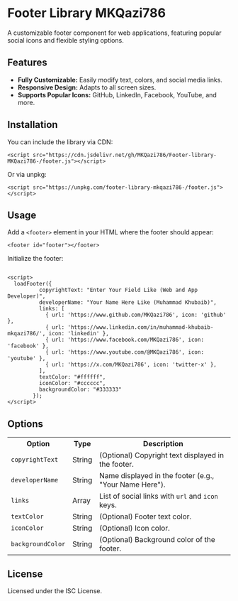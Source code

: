 <h1>Footer Library MKQazi786</h1>
<p>A customizable footer component for web applications, featuring popular social icons and flexible styling options.</p>

<h2>Features</h2>
<ul>
  <li><b>Fully Customizable:</b> Easily modify text, colors, and social media links.</li>
  <li><b>Responsive Design:</b> Adapts to all screen sizes.</li>
  <li><b>Supports Popular Icons:</b> GitHub, LinkedIn, Facebook, YouTube, and more.</li>
</ul>

<h2>Installation</h2>
<p>You can include the library via CDN:</p>
<pre><code>&lt;script src="https://cdn.jsdelivr.net/gh/MKQazi786/Footer-library-MKQazi786-/footer.js"&gt;&lt;/script&gt;</code></pre>
<p>Or via unpkg:</p>
<pre><code>&lt;script src="https://unpkg.com/footer-library-mkqazi786-/footer.js"&gt;&lt;/script&gt;</code></pre>

<h2>Usage</h2>
<p>Add a <code>&lt;footer&gt;</code> element in your HTML where the footer should appear:</p>
<pre><code>&lt;footer id="footer"&gt;&lt;/footer&gt;</code></pre>

<p>Initialize the footer:</p>
<pre><code>
&lt;script&gt;
  loadFooter({
          copyrightText: "Enter Your Field Like (Web and App Developer)",
          developerName: "Your Name Here Like (Muhammad Khubaib)",  
          links: [
            { url: 'https://www.github.com/MKQazi786', icon: 'github' },
            { url: 'https://www.linkedin.com/in/muhammad-khubaib-mkqazi786/', icon: 'linkedin' },
            { url: 'https://www.facebook.com/MKQazi786', icon: 'facebook' },
            { url: 'https://www.youtube.com/@MKQazi786', icon: 'youtube' },
            { url: 'https://x.com/MKQazi786', icon: 'twitter-x' },
          ],
          textColor: "#ffffff",
          iconColor: "#cccccc",
          backgroundColor: "#333333"
        });
&lt;/script&gt;
</code></pre>

<h2>Options</h2>
<table>
  <tr>
    <th>Option</th>
    <th>Type</th>
    <th>Description</th>
  </tr>
  <tr>
    <td><code>copyrightText</code></td>
    <td>String</td>
    <td>(Optional) Copyright text displayed in the footer.</td>
  </tr>
  <tr>
    <td><code>developerName</code></td>
    <td>String</td>
    <td>Name displayed in the footer (e.g., "Your Name Here").</td>
  </tr>
  <tr>
    <td><code>links</code></td>
    <td>Array</td>
    <td>List of social links with <code>url</code> and <code>icon</code> keys.</td>
  </tr>
  <tr>
    <td><code>textColor</code></td>
    <td>String</td>
    <td>(Optional) Footer text color.</td>
  </tr>
  <tr>
    <td><code>iconColor</code></td>
    <td>String</td>
    <td>(Optional) Icon color.</td>
  </tr>
  <tr>
    <td><code>backgroundColor</code></td>
    <td>String</td>
    <td>(Optional) Background color of the footer.</td>
  </tr>
</table>

<h2>License</h2>
<p>Licensed under the ISC License.</p>
